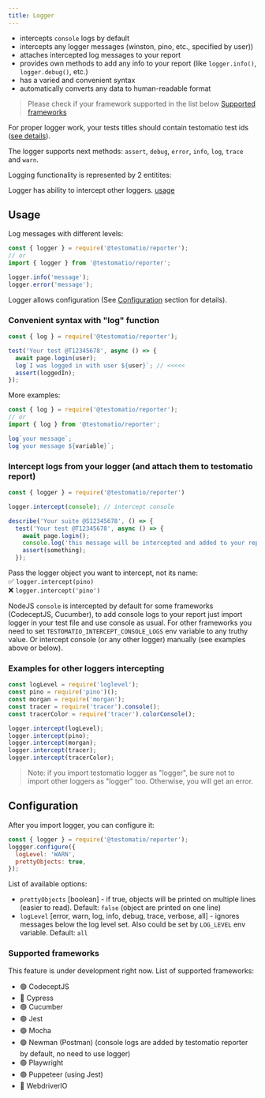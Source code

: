 ```yaml
---
title: Logger
---
```


- intercepts `console` logs by default
- intercepts any logger messages (winston, pino, etc., specified by user))
- attaches intercepted log messages to your report
- provides own methods to add any info to your report (like `logger.info()`, `logger.debug()`, etc.)
- has a varied and convenient syntax
- automatically converts any data to human-readable format

> Please check if your framework supported in the list below [Supported frameworks](#supported-frameworks)

For proper logger work, your tests titles should contain testomatio test ids ([see details](https://docs.testomat.io/usage/continuous-integration/#assigning-ids)).

The logger supports next methods: `assert`, `debug`, `error`, `info`, `log`, `trace` and `warn`.

Logging functionality is represented by 2 entitites:

Logger has ability to intercept other loggers. [usage](#usage)

## Usage

Log messages with different levels:

```javascript
const { logger } = require('@testomatio/reporter');
// or
import { logger } from '@testomatio/reporter';

logger.info('message');
logger.error('message');
```

Logger allows configuration (See [Configuration](#configuration) section for details).

### Convenient syntax with "log" function

```javascript
const { log } = require('@testomatio/reporter');

test('Your test @T12345678', async () => {
  await page.login(user);
  log`I was logged in with user ${user}`; // <<<<<
  assert(loggedIn);
});
```

More examples:

```javascript
const { log } = require('@testomatio/reporter');
// or
import { log } from '@testomatio/reporter';

log`your message`;
log`your message ${variable}`;
```

### Intercept logs from your logger (and attach them to testomatio report)

```javascript
const { logger } = require('@testomatio/reporter')

logger.intercept(console); // intercept console

describe('Your suite @S12345678', () => {
  test('Your test @T12345678', async () => {
    await page.login();
    console.log('this message will be intercepted and added to your report'); // <<
    assert(something);
  });
```

Pass the logger object you want to intercept, not its name:\
✅ `logger.intercept(pino)`\
❌ `logger.intercept('pino')`

NodeJS `console` is intercepted by default for some frameworks (CodeceptJS, Cucumber), to add console logs to your report just import logger in your test file and use console as usual. For other frameworks you need to set `TESTOMATIO_INTERCEPT_CONSOLE_LOGS` env variable to any truthy value. Or intercept console (or any other logger) manually (see examples above or below).

### Examples for other loggers intercepting

```javascript
const logLevel = require('loglevel');
const pino = require('pino')();
const morgan = require('morgan');
const tracer = require('tracer').console();
const tracerColor = require('tracer').colorConsole();

logger.intercept(logLevel);
logger.intercept(pino);
logger.intercept(morgan);
logger.intercept(tracer);
logger.intercept(tracerColor);
```

> Note: if you import testomatio logger as "logger", be sure not to import other loggers as "logger" too. Otherwise, you will get an error.

## Configuration

After you import logger, you can configure it:

```javascript
const { logger } = require('@testomatio/reporter');
loggger.configure({
  logLevel: 'WARN',
  prettyObjects: true,
});
```

List of available options:

- `prettyObjects` [boolean] - if true, objects will be printed on multiple lines (easier to read). Default: `false` (object are printed on one line)
- `logLevel` [error, warn, log, info, debug, trace, verbose, all] - ignores messages below the log level set. Also could be set by `LOG_LEVEL` env variable. Default: `all`

### Supported frameworks

This feature is under development right now. List of supported frameworks:

- 🟢 CodeceptJS
- 🔴 Cypress
- 🟢 Cucumber
- 🟢 Jest
- 🟢 Mocha
- 🟢 Newman (Postman) (console logs are added by testomatio reporter by default, no need to use logger)
- 🟢 Playwright
- 🟢 Puppeteer (using Jest)
- 🔴 WebdriverIO

